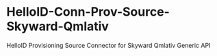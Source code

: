 # HelloID-Conn-Prov-Source-Skyward-Qmlativ
HelloID Provisioning Source Connector for Skyward Qmlativ Generic API
